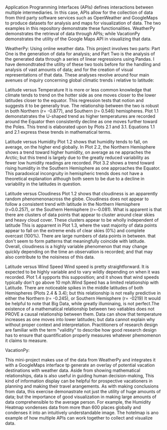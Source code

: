 Application Programming Interfaces (APIs) defines interactions between multiple intermediaries. In this case, APIs allow for the collection of data from third party software services such as OpenWeather and GoogleMaps to produce datasets
for analysis and maps for visualization of data. The two examples in this repository demonstrate these functionalities. WeatherPy demonstrates the retrieval of data through APIs; while VacationPy demonstrates the utility of the Google Maps API in
visualizing that data. 

WeatherPy: Using online weather data. 
This project involves two parts: Part One is the generation of data for analysis; and Part Two is the analysis of the generated data through a series of linear regressions using Pandas.
I have demondtrated the utility of these two tools before  for the handling and analysis of vast amounts of data; and for the creation of visual representations of that data. These analyses revolve around four main avenues of inquiry concerning  global climatic trends i relative to latitude: 

Latitude versus Temperature
It is more or less common knowledge that climate tends to trend on the hotter side as one moves closer to the lower latitudes closer to the equator. This regression tests that notion and suggests it to be generally true.
 The relationship between the two is robust in both Northern (r= -0.877), and Southern (r= 0.546) hemispheres. Plot 1.1 demonstatrates the U-shaped trend as higher temperatures are recorded  around the Equator then consistently decline as one moves further toward the Poles. This trend is elaborated upon by Plots 2.1 and 3.1. 
Equations 1.1 and 2.1 express these trends in mathematical terms. 

Latitude versus Humidity
Plot 1.2 shows that humidity tends to fall, on average, on the higher end globally. In Plot 2.2, the Northern Hemisphere shows a trend toward higher humidity, on average as ne appraches the Arctic; but this trend is largely due to the greatly reduced variability as fewer low humidity readings are recorded. 
Plot 3.2 shows a trend toward rising humidity in the Southern Hemisphere as one approaches the Equator. This paradoxical incongruity in hemispheric trends does not have a theoretical explanation although both seem to be due to a decline in variability in the latitudes in question. 

Latitude versus Cloudiness
Plot 1.2 shows that cloudiness is an apparently random phenomenonacross the globe. Cloudiness does not appear to follow a consistent trend  with latitude in the Northern Hemisphere (r=0.0.257), or the Southern Hemisphere (r=-0.081). What is apparent is that there are clusters of data points that appear to cluster around clear skies and heavy cloud cover. These clusters appear to be wholly independent of latitude
This is apparrent in Plot 1.3, where  the vast majority of data points appear to fall on the extreme ends of clear skies (0%) and complete overcast (100%).  There are large numbers of data points in between. that don't seem to form patterns that meaningfully coincide with latitude. Overall, cloudiness is a highly variable phenomenon that may change quickly depending on the time an observation is recorded; and that may also contribute to the noisiness of this data. 


Latitude versus Wind Speed
Wind speed is pretty straightforward. It is expected to be highly variable and to vary wildly depending on when it was recorded. Plot 1.4 sypports this supposition; and it shows that wind speeds typically don't go above 10 mph.Wind Speed has a limited relationship with Latitude. 
There are noticeable spikes in the middle latitudes of both Hemispheres (Plots 2.4 & 3.4); but this relationship is not really predictive in either the Northern (r= -0.245), or Southern Hemisphere (r= -0219)
It would be helpful to note that Big Data, while greatly illuminaing, is not perfect.The existence of a mathematical relationship between two vatiables does not PROVE a causal relationship between them. Data can show  that temperature increases as one moves into lower latitudes; but data cannot explain why without proper context and interpretation. 
Practitioners of research design are familiar with the term "validity" to describe how good research design has to ensure that quantification properly measures whatever phemomenon it claims to measure. 

VacationPy: 

This mini-project makes use of the data from WeatherPy and integrates it with a GoogleMaps interface tp generate an overlay of potential vacation destinations with weather data. Aside from showing mathematical relationships, data is also useful in guiding human decision-making, This kind of information display can be helpful for prospective vacationers in planning and making their travel arangements. 
As with making conclusions from data,  this exercise demonastrate not just the utility of huge amounts of data; but the importance of good visualization in making large amounts of data comprehensible to the average person. For example, the Humidity Heatmap vondenses data from more than 600 places globally and condenses it into an intuitively understandable image. The hotelmap is ano example of how multiple APIs can work together to collect and visualize data.
